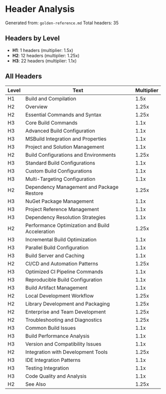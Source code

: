 # Header Analysis

Generated from: `golden-reference.md`
Total headers: 35

## Headers by Level

- **H1**: 1 headers (multiplier: 1.5x)
- **H2**: 12 headers (multiplier: 1.25x)
- **H3**: 22 headers (multiplier: 1.1x)

## All Headers

| Level | Text | Multiplier |
|-------|------|------------|
| H1 | Build and Compilation | 1.5x |
| H2 | Overview | 1.25x |
| H2 | Essential Commands and Syntax | 1.25x |
| H3 | Core Build Commands | 1.1x |
| H3 | Advanced Build Configuration | 1.1x |
| H3 | MSBuild Integration and Properties | 1.1x |
| H3 | Project and Solution Management | 1.1x |
| H2 | Build Configurations and Environments | 1.25x |
| H3 | Standard Build Configurations | 1.1x |
| H3 | Custom Build Configurations | 1.1x |
| H3 | Multi-Targeting Configuration | 1.1x |
| H2 | Dependency Management and Package Restore | 1.25x |
| H3 | NuGet Package Management | 1.1x |
| H3 | Project Reference Management | 1.1x |
| H3 | Dependency Resolution Strategies | 1.1x |
| H2 | Performance Optimization and Build Acceleration | 1.25x |
| H3 | Incremental Build Optimization | 1.1x |
| H3 | Parallel Build Configuration | 1.1x |
| H3 | Build Server and Caching | 1.1x |
| H2 | CI/CD and Automation Patterns | 1.25x |
| H3 | Optimized CI Pipeline Commands | 1.1x |
| H3 | Reproducible Build Configuration | 1.1x |
| H3 | Build Artifact Management | 1.1x |
| H2 | Local Development Workflow | 1.25x |
| H2 | Library Development and Packaging | 1.25x |
| H2 | Enterprise and Team Development | 1.25x |
| H2 | Troubleshooting and Diagnostics | 1.25x |
| H3 | Common Build Issues | 1.1x |
| H3 | Build Performance Analysis | 1.1x |
| H3 | Version and Compatibility Issues | 1.1x |
| H2 | Integration with Development Tools | 1.25x |
| H3 | IDE Integration Patterns | 1.1x |
| H3 | Testing Integration | 1.1x |
| H3 | Code Quality and Analysis | 1.1x |
| H2 | See Also | 1.25x |
